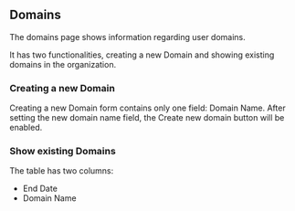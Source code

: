 ## Domains

The domains page shows information regarding user domains.

It has two functionalities, creating a new Domain and showing existing domains in the organization.


### Creating a new Domain

Creating a new Domain form contains only one field: Domain Name.
After setting the new domain name field, the Create new domain button will be enabled.


### Show existing Domains

The table has two columns:
  - End Date
  - Domain Name
